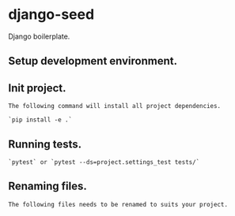 # django-seed
Django boilerplate.

## Setup development environment.


## Init project.
    The following command will install all project dependencies.

    `pip install -e .`


## Running tests.

    `pytest` or `pytest --ds=project.settings_test tests/`


## Renaming files.
    The following files needs to be renamed to suits your project.
